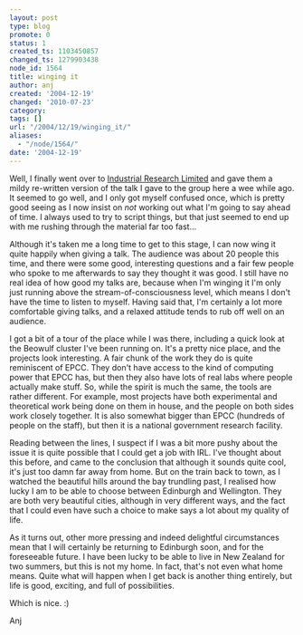 ```yaml
---
layout: post
type: blog
promote: 0
status: 1
created_ts: 1103450857
changed_ts: 1279903438
node_id: 1564
title: winging it
author: anj
created: '2004-12-19'
changed: '2010-07-23'
category:
tags: []
url: "/2004/12/19/winging_it/"
aliases:
  - "/node/1564/"
date: '2004-12-19'
---
```

Well, I finally went over to [Industrial Research Limited](http://www.irl.cri.nz/) and gave them a mildy re-written version of the talk I gave to the group here a wee while ago.  It seemed to go well, and I only got myself confused once, which is pretty good seeing as I now insist on _not_ working out what I'm going to say ahead of time.  I always used to try to script things, but that just seemed to end up with me rushing through the material far too fast...
<!--break-->
Although it's taken me a long time to get to this stage, I can now wing it quite happily when giving a talk.  The audience was about 20 people this time, and there were some good, interesting questions and a fair few people who spoke to me afterwards to say they thought it was good.  I still have no real idea of how good my talks are, because when I'm winging it I'm only just running above the stream-of-consciousness level, which means I don't have the time to listen to myself.  Having said that, I'm certainly a lot more comfortable giving talks, and a relaxed attitude tends to rub off well on an audience.

I got a bit of a tour of the place while I was there, including a quick look at the Beowulf cluster I've been running on.  It's a pretty nice place, and the projects look interesting.  A fair chunk of the work they do is quite reminiscent of EPCC.  They don't have access to the kind of computing power that EPCC has, but then they also have lots of real labs where people actually make stuff.  So, while the spirit is much the same, the tools are rather different.  For example, most projects have both experimental and theoretical work being done on them in house, and the people on both sides work closely together.  It is also somewhat bigger than EPCC (hundreds of people on the staff), but then it is a national government research facility.

Reading between the lines, I suspect if I was a bit more pushy about the issue it is quite possible that I could get a job with IRL.  I've thought about this before, and came to the conclusion that although it sounds quite cool, it's just too damn far away from home.  But on the train back to town, as I watched the beautiful hills around the bay trundling past, I realised how lucky I am to be able to choose between Edinburgh and Wellington.  They are both very beautiful cities, although in very different ways, and the fact that I could even have such a choice to make says a lot about my quality of life.

As it turns out, other more pressing and indeed delightful circumstances mean that I will certainly be returning to Edinburgh soon, and for the foreseeable future.  I have been lucky to be able to live in New Zealand for two summers, but this is not my home.  In fact, that's not even what home means.  Quite what will happen when I get back is another thing entirely, but life is good, exciting, and full of possibilities.

Which is nice.  :)

Anj
